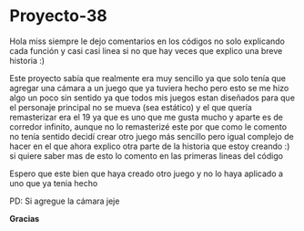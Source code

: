# Proyecto-38

Hola miss siempre le dejo comentarios en los códigos no solo explicando cada función y casi casi linea si no que hay veces que explico una breve historia :)

Este proyecto sabía que realmente era muy sencillo ya que solo tenía que agregar una cámara a un juego que ya tuviera hecho pero esto se me hizo algo un poco sin sentido ya que todos
mis juegos estan diseñados para que el personaje principal no se mueva (sea estático) y el que quería remasterizar era el 19 ya que es uno que me gusta mucho y aparte es de corredor
infinito, aunque no lo remasterizé este por que como le comento no tenía sentido decidí crear otro juego más sencillo pero igual complejo de hacer en el que ahora explico otra parte
de la historia que estoy creando :) si quiere saber mas de esto lo comento en las primeras lineas del código

Espero que este bien que haya creado otro juego y no lo haya aplicado a uno que ya tenia hecho

PD: Si agregue la cámara jeje

**Gracias**
